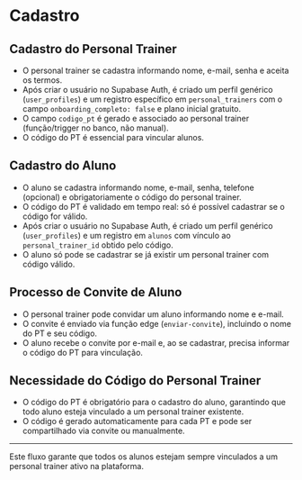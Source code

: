 # Cadastro

## Cadastro do Personal Trainer

- O personal trainer se cadastra informando nome, e-mail, senha e aceita os termos.
- Após criar o usuário no Supabase Auth, é criado um perfil genérico (`user_profiles`) e um registro específico em `personal_trainers` com o campo `onboarding_completo: false` e plano inicial gratuito.
- O campo `codigo_pt` é gerado e associado ao personal trainer (função/trigger no banco, não manual).
- O código do PT é essencial para vincular alunos.

## Cadastro do Aluno

- O aluno se cadastra informando nome, e-mail, senha, telefone (opcional) e obrigatoriamente o código do personal trainer.
- O código do PT é validado em tempo real: só é possível cadastrar se o código for válido.
- Após criar o usuário no Supabase Auth, é criado um perfil genérico (`user_profiles`) e um registro em `alunos` com vínculo ao `personal_trainer_id` obtido pelo código.
- O aluno só pode se cadastrar se já existir um personal trainer com código válido.

## Processo de Convite de Aluno

- O personal trainer pode convidar um aluno informando nome e e-mail.
- O convite é enviado via função edge (`enviar-convite`), incluindo o nome do PT e seu código.
- O aluno recebe o convite por e-mail e, ao se cadastrar, precisa informar o código do PT para vinculação.

## Necessidade do Código do Personal Trainer

- O código do PT é obrigatório para o cadastro do aluno, garantindo que todo aluno esteja vinculado a um personal trainer existente.
- O código é gerado automaticamente para cada PT e pode ser compartilhado via convite ou manualmente.

---

Este fluxo garante que todos os alunos estejam sempre vinculados a um personal trainer ativo na plataforma.